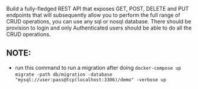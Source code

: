 Build a fully-fledged REST API that exposes GET, POST, DELETE and PUT endpoints that will subsequently allow you to perform the full range of CRUD operations, you can use any sql or nosql database. There should be provision to login and only Authenticated users should be able to do all the CRUD operations.

## NOTE: 
 - run this command to run a migration after doing `docker-compose up` `migrate -path db/migration -database "mysql://user:pass@tcp(localhost:3306)/demo" -verbose up`
